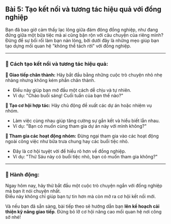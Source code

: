 ## Bài 5: Tạo kết nối và tương tác hiệu quả với đồng nghiệp

Bạn đã bao giờ cảm thấy lạc lõng giữa đám đông đồng nghiệp, như đang đứng giữa một bữa tiệc mà ai cũng bận rộn với câu chuyện của riêng mình? Đừng để sự bối rối làm bạn nản lòng, bởi dưới đây là những mẹo giúp bạn tạo dựng mối quan hệ "không thể tách rời" với đồng nghiệp.

---

### 📌 Cách tạo kết nối và tương tác hiệu quả:

**🔹 Giao tiếp chân thành:**
Hãy bắt đầu bằng những cuộc trò chuyện nhỏ nhẹ nhàng nhưng không kém phần chân thành.  
- Điều này giúp bạn mở đầu một cách dễ chịu và tự nhiên.  
- Ví dụ: "Chào buổi sáng! Cuối tuần của bạn thế nào?"

**🔹 Tạo cơ hội hợp tác:**
Hãy chủ động đề xuất các dự án hoặc nhiệm vụ nhóm.  
- Làm việc cùng nhau giúp tăng cường sự gắn kết và hiểu biết lẫn nhau.  
- Ví dụ: "Bạn có muốn cùng tham gia dự án này với mình không?"

**🔹 Tham gia các hoạt động nhóm:**
Đừng ngại tham gia vào các hoạt động ngoài công việc như bữa trưa chung hay các buổi tiệc nhỏ.  
- Đây là cơ hội tuyệt vời để hiểu rõ hơn về đồng nghiệp.  
- Ví dụ: "Thứ Sáu này có buổi tiệc nhỏ, bạn có muốn tham gia không?"

---

### 🚀 Hành động:

Ngay hôm nay, hãy thử bắt đầu một cuộc trò chuyện ngắn với đồng nghiệp mà bạn ít nói chuyện nhất.  
Điều này không chỉ giúp bạn tự tin hơn mà còn mở ra cơ hội kết nối mới.

Và nếu bạn đã sẵn sàng, bài tiếp theo sẽ hướng dẫn bạn **lên kế hoạch cải thiện kỹ năng giao tiếp**. Đừng bỏ lỡ cơ hội nâng cao mối quan hệ nơi công sở nhé!